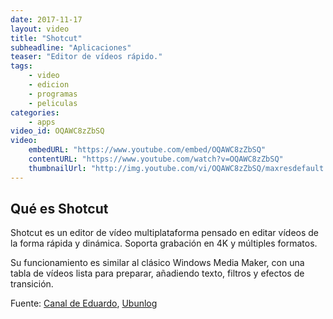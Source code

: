 ```yaml
---
date: 2017-11-17
layout: video
title: "Shotcut"
subheadline: "Aplicaciones"
teaser: "Editor de vídeos rápido."
tags:
    - video
    - edicion
    - programas
    - peliculas
categories:
    - apps
video_id: OQAWC8zZbSQ
video:
    embedURL: "https://www.youtube.com/embed/OQAWC8zZbSQ"
    contentURL: "https://www.youtube.com/watch?v=OQAWC8zZbSQ"
    thumbnailUrl: "http://img.youtube.com/vi/OQAWC8zZbSQ/maxresdefault.jpg"
---
```

<!--more-->

## Qué es Shotcut

Shotcut es un editor de vídeo multiplataforma pensado en editar vídeos de la forma rápida y dinámica. Soporta grabación en 4K y múltiples formatos.

Su funcionamiento es similar al clásico Windows Media Maker, con una tabla de vídeos lista para preparar, añadiendo texto, filtros y efectos de transición.

Fuente: [Canal de Eduardo](https://www.youtube.com/channel/UCevz5z-yIx5lllHeovBJqvQ), [Ubunlog](https://ubunlog.com/shotcut-video-editor-ubuntu/?)
